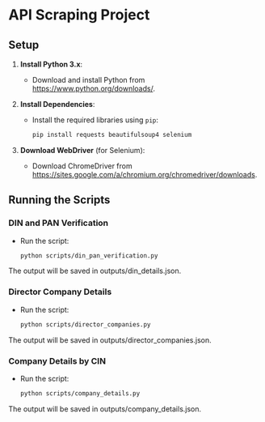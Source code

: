 # API Scraping Project

## Setup

1. **Install Python 3.x**:
   - Download and install Python from https://www.python.org/downloads/.

2. **Install Dependencies**:
   - Install the required libraries using `pip`:
     ```bash
     pip install requests beautifulsoup4 selenium
     ```

3. **Download WebDriver** (for Selenium):
   - Download ChromeDriver from https://sites.google.com/a/chromium.org/chromedriver/downloads.

## Running the Scripts

### DIN and PAN Verification
- Run the script:
  ```bash
  python scripts/din_pan_verification.py
The output will be saved in outputs/din_details.json.

### Director Company Details
- Run the script:
  ```bash
  python scripts/director_companies.py
The output will be saved in outputs/director_companies.json.

### Company Details by CIN
- Run the script:
  ```bash
  python scripts/company_details.py
The output will be saved in outputs/company_details.json.


